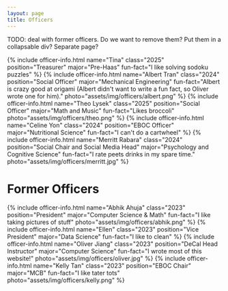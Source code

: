 ```yaml
---
layout: page
title: Officers
---
```

TODO: deal with former officers. Do we want to remove them? Put them in a collapsable div? Separate page?
<div class="officer-card-container">
{% include officer-info.html name="Tina" class="2025" position="Treasurer" major="Pre-Haas"
    fun-fact="I like solving sodoku puzzles"
%}
{% include officer-info.html name="Albert Tran" class="2024" position="Social Officer" major="Mechanical Engineering"
    fun-fact="Albert is crazy good at origami (Albert didn't want to write a fun fact, so Oliver wrote one for him)."
    photo="assets/img/officers/albert.png"
%}
{% include officer-info.html name="Theo Lysek" class="2025" position="Social Officer" major="Math and Music"
    fun-fact="Likes broccoli"
    photo="assets/img/officers/theo.png"
%}
{% include officer-info.html name="Celine Yon" class="2024" position="EBOC Officer" major="Nutritional Science"
    fun-fact="I can't do a cartwheel"
%}
{% include officer-info.html name="Merritt Rabara" class="2024" position="Social Chair and Social Media Head" 
    major="Psychology and Cognitive Science"
    fun-fact="I rate peets drinks in my spare time."
    photo="assets/img/officers/merritt.jpg"
%}
</div>

# Former Officers
<div class="officer-card-container">
{% include officer-info.html name="Abhik Ahuja" class="2023" position="President" major="Computer Science & Math"
    fun-fact="I like taking pictures of stuff"
    photo="assets/img/officers/abhik.png"
%}
{% include officer-info.html name="Ellen" class="2023" position="Vice President" major="Data Science"
    fun-fact="I like to clean"
%}
{% include officer-info.html name="Oliver Jiang" class="2023" position="DeCal Head Instructor" major="Computer Science"
    fun-fact="I wrote most of this website!"
    photo="assets/img/officers/oliver.jpg"
%}
{% include officer-info.html name="Kelly Tan" class="2023" position="EBOC Chair" major="MCB"
    fun-fact="I like tater tots"
    photo="assets/img/officers/kelly.png"
%}
</div>

